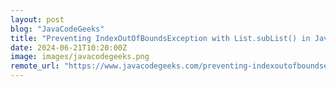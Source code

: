 ```yaml
---
layout: post
blog: "JavaCodeGeeks"
title: "Preventing IndexOutOfBoundsException with List.subList() in Java"
date: 2024-06-21T10:20:00Z
image: images/javacodegeeks.png
remote_url: "https://www.javacodegeeks.com/preventing-indexoutofboundsexception-with-list-sublist-in-java.html"
---
```

